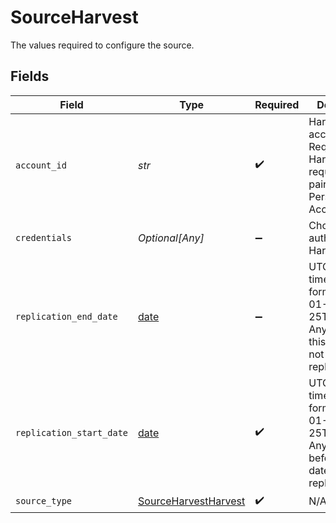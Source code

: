 # SourceHarvest

The values required to configure the source.


## Fields

| Field                                                                                                   | Type                                                                                                    | Required                                                                                                | Description                                                                                             | Example                                                                                                 |
| ------------------------------------------------------------------------------------------------------- | ------------------------------------------------------------------------------------------------------- | ------------------------------------------------------------------------------------------------------- | ------------------------------------------------------------------------------------------------------- | ------------------------------------------------------------------------------------------------------- |
| `account_id`                                                                                            | *str*                                                                                                   | :heavy_check_mark:                                                                                      | Harvest account ID. Required for all Harvest requests in pair with Personal Access Token                |                                                                                                         |
| `credentials`                                                                                           | *Optional[Any]*                                                                                         | :heavy_minus_sign:                                                                                      | Choose how to authenticate to Harvest.                                                                  |                                                                                                         |
| `replication_end_date`                                                                                  | [date](https://docs.python.org/3/library/datetime.html#date-objects)                                    | :heavy_minus_sign:                                                                                      | UTC date and time in the format 2017-01-25T00:00:00Z. Any data after this date will not be replicated.  | 2017-01-25T00:00:00Z                                                                                    |
| `replication_start_date`                                                                                | [date](https://docs.python.org/3/library/datetime.html#date-objects)                                    | :heavy_check_mark:                                                                                      | UTC date and time in the format 2017-01-25T00:00:00Z. Any data before this date will not be replicated. | 2017-01-25T00:00:00Z                                                                                    |
| `source_type`                                                                                           | [SourceHarvestHarvest](../../models/shared/sourceharvestharvest.md)                                     | :heavy_check_mark:                                                                                      | N/A                                                                                                     |                                                                                                         |